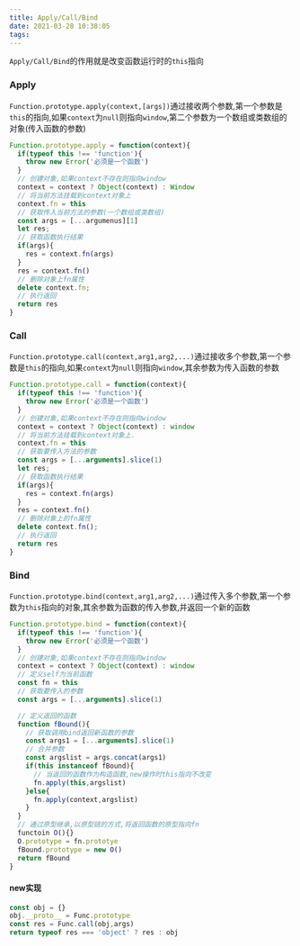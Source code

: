 ```yaml
---
title: Apply/Call/Bind
date: 2021-03-28 10:38:05
tags:
---
```


`Apply/Call/Bind`的作用就是改变函数运行时的`this`指向

### Apply

`Function.prototype.apply(context,[args])`通过接收两个参数,第一个参数是`this`的指向,如果`context`为`null`则指向`window`,第二个参数为一个数组或类数组的对象(传入函数的参数)

```js
Function.prototype.apply = function(context){
  if(typeof this !== 'function'){
    throw new Error('必须是一个函数')
  }
  // 创建对象,如果context不存在则指向window
  context = context ? Object(context) : Window
  // 将当前方法挂载到context对象上
  context.fn = this
  // 获取传入当前方法的参数(一个数组或类数组)
  const args = [...argumenus][1]
  let res;
  // 获取函数执行结果
  if(args){
    res = context.fn(args)
  }
  res = context.fn()
  // 删除对象上fn属性
  delete context.fn;
  // 执行返回
  return res
}
```

### Call

`Function.prototype.call(context,arg1,arg2,...)`通过接收多个参数,第一个参数是`this`的指向,如果`context`为`null`则指向`window`,其余参数为传入函数的参数

```js
Function.prototype.call = function(context){
  if(typeof this !== 'function'){
    throw new Error('必须是一个函数')
  }
  // 创建对象,如果context不存在则指向window
  context = context ? Object(context) : window
  // 将当前方法挂载到context对象上.
  context.fn = this
  // 获取要传入方法的参数
  const args = [...arguments].slice(1)
  let res;
  // 获取函数执行结果
  if(args){
    res = context.fn(args)
  }
  res = context.fn()
  // 删除对象上的fn属性
  delete context.fn();
  // 执行返回
  return res
}
```

### Bind

`Function.prototype.bind(context,arg1,arg2,...)`通过传入多个参数,第一个参数为`this`指向的对象,其余参数为函数的传入参数,并返回一个新的函数

```js
Function.prototype.bind = function(context){
  if(typeof this !== 'function'){
    throw new Error('必须是一个函数')
  }
  // 创建对象,如果context不存在则指向window
  context = context ? Object(context) : window
  // 定义self为当前函数
  const fn = this
  // 获取要传入的参数
  const args = [...arguments].slice(1)

  // 定义返回的函数
  function fBound(){
    // 获取调用bind返回新函数的参数
    const args1 = [...arguments].slice(1)
    // 合并参数
    const argslist = args.concat(args1)
    if(this instanceof fBound){
      // 当返回的函数作为构造函数,new操作时this指向不改变
      fn.apply(this,argslist)
    }else{
      fn.apply(context,argslist)
    }
  }
  // 通过原型继承,以原型链的方式,将返回函数的原型指向fn
  functoin O(){}
  O.prototype = fn.prototye
  fBound.prototype = new O()
  return fBound
}
```

#### new实现

```js
const obj = {}
obj.__proto__ = Func.prototype
const res = Func.call(obj,args)
return typeof res === 'object' ? res : obj
```